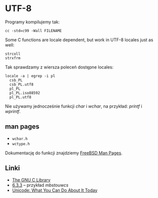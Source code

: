 # UTF-8

Programy kompilujemy tak:

    cc -std=c99 -Wall FILENAME

Some C functions are locale dependent, but work in UTF-8 locales just as well:

    strcoll
    strxfrm

Tak sprawdzamy z wiersza poleceń dostępne locales:

    locale -a | egrep -i pl
      csb_PL
      csb_PL.utf8
      pl_PL
      pl_PL.iso88592
      pl_PL.utf8

Nie używamy jednocześnie funkcji *char* i *wchar*, na przykład:
*printf* i *wprintf*.

## man pages

* `wchar.h`
* `wctype.h`

Dokumentację do funkcji znajdziemy [FreeBSD Man Pages](http://www.freebsd.org/cgi/man.cgi).

## Linki

* [The GNU C Library](http://www.gnu.org/software/libc/manual/html_mono/libc.html)
* [6.3.3](http://www.gnu.org/s/libc/manual/html_node/Converting-a-Character.html#Converting-a-Character) –
  przykład *mbstouwcs*
* [Unicode: What You Can Do About It Today](http://www.cprogramming.com/tutorial/unicode.html)
